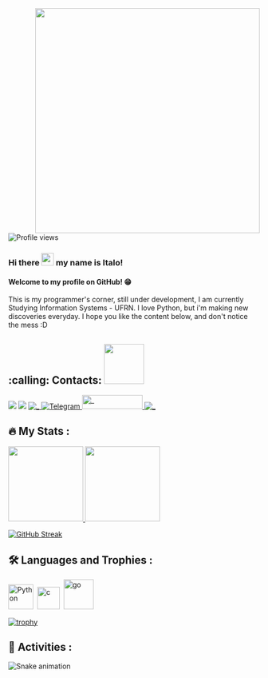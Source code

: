 <img align="right" src="https://www.iihglobal.com/wp-content/uploads/2019/02/dcsad-1.gif" width="450" height="450">
   
   ![Profile views](https://gpvc.arturio.dev/italo-mauricio)  




### Hi there <img src="https://media.giphy.com/media/hvRJCLFzcasrR4ia7z/giphy.gif" width="25px"> my name is Italo!                                                                
#### Welcome to my profile on GitHub! :grin: 
This is my programmer's corner, still under development, I am currently Studying Information Systems - UFRN.
I love Python, but i'm making new discoveries everyday. I hope you like the content below, and don't notice the mess :D



<h2> :calling: Contacts: <img src='https://raw.githubusercontent.com/ShahriarShafin/ShahriarShafin/main/Assets/handshake.gif' width="80px"> </h2>
<div>

[<img src = "https://img.shields.io/badge/instagram-%23E4405F.svg?&style=for-the-badge&logo=instagram&logoColor=white">](https://www.instagram.com/italomauricio1/)
<a href = "mailto:italomauricio98@gmail.com"><img src="https://img.shields.io/badge/Gmail-D14836?style=for-the-badge&logo=gmail&logoColor=white" target="_blank"></a>
 <a id="linkedin" href="https://www.linkedin.com/in/italo-mauricio" target="_blank">
    <img src="https://img.shields.io/badge/LinkedIn-0077B5?style=for-the-badge&logo=linkedin&logoColor=white" alt="_" />
  </a>
<a id="telegram" href="https://t.me/italomauricio1" target="_blank">
  ![Telegram](https://img.shields.io/static/v1?style=for-the-badge&message=Telegram&color=26A5E4&logo=Telegram&logoColor=FFFFFF&label=)
 </a>
   <a id="codersrank" href="https://profile.codersrank.io/user/italo-mauricio" target="_blank">
    <img width="121" height="28" src="https://img.shields.io/static/v1?style=for-the-badge&message=CodersRank&color=67A4AC&logo=CodersRank&logoColor=FFFFFF&label=" alt="_" />
   </a>
<a id="stackoverflow" href="https://pt.stackoverflow.com/users/299504/italo-mauricio" target="_blank">
    <img src="https://img.shields.io/badge/Stack_Overflow-FE7A16?style=for-the-badge&logo=stack-overflow&logoColor=white" alt="_" />
  </a>
</p>

## :fire: My Stats :

<div>
<a href="https://github.com/italo-mauricio">
<img height="150em" src="https://github-readme-stats.vercel.app/api?username=italo-mauricio&show_icons=true&theme=highcontrast&include_all_commits=true&count_private=true"/>

<img height="150em" src="https://github-readme-stats.vercel.app/api/top-langs/?username=italo-mauricio&layout=compact&langs_count=7&theme=highcontrast"/>
</div>

[![GitHub Streak](https://github-readme-streak-stats.herokuapp.com/?user=italo-mauricio&theme=dark)](https://git.io/streak-stats)


## :hammer_and_wrench: Languages and Trophies : 
  <img src="https://cdn.jsdelivr.net/gh/devicons/devicon/icons/python/python-original.svg" title="Python" alt="Python" width="50" height="50"/>&nbsp;
  <img src="https://cdn.jsdelivr.net/gh/devicons/devicon/icons/c/c-plain.svg" title="c" alt="c" width="45" height="45"/>&nbsp; 
  <img src="https://cdn.jsdelivr.net/gh/devicons/devicon/icons/go/go-original-wordmark.svg" title="go" alt="go" width="60" height="60"/>&nbsp; 

  
[![trophy](https://github-profile-trophy.vercel.app/?username=italo-mauricio&theme=onedark)](https://github.com/italo-mauricio/github-profile-trophy)


## :snake: Activities :

![Snake animation](https://github.com/italomauricio1/italo-mauricio/blob/output/github-contribution-grid-snake.svg)



